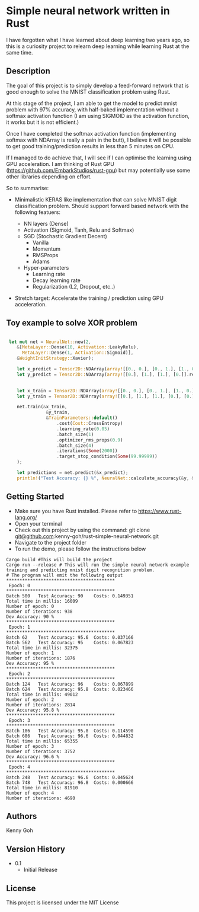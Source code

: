 # Simple neural network written in Rust

I have forgotten what I have learned about deep learning two years ago, so this is a curiosity project to relearn deep learning while learning Rust at the same time.
## Description

The goal of this project is to simply develop a feed-forward network that is good enough to solve the MNIST classification problem using Rust.

At this stage of the project, I am able to get the model to predict mnist problem with 97% accuracy,
with half-baked implementation without a softmax activation function
(I am using SIGMOID as the activation function, it works but it is not efficient.)

Once I have completed the softmax activation function (implementing softmax with NDArray is really a pain in the butt),
I believe it will be possible to get good training/prediction results in less than 5 minutes
on CPU.

If I managed to do achieve that, I will see if I can optimise the learning using GPU acceleration.
I am thinking of Rust GPU (https://github.com/EmbarkStudios/rust-gpu)  but may potentially
use some other libraries depending on effort.


So to summarise:
- Minimalistic KERAS like implementation that can solve MNIST digit classification problem. Should support forward based network with the following featuers:
  - NN layers (Dense)
  - Activation (Sigmoid, Tanh, Relu and Softmax)
  - SGD (Stochastic Gradient Decent)
    - Vanilla
    - Momentum
    - RMSProps
    - Adams
  - Hyper-parameters
    - Learning rate
    - Decay learning rate
    - Regularization (L2, Dropout, etc..)

- Stretch target: Accelerate the training / prediction using GPU acceleration.

## Toy example to solve XOR problem
```rust

 let mut net = NeuralNet::new(2,
    &[MetaLayer::Dense(10, Activation::LeakyRelu), 
      MetaLayer::Dense(1, Activation::Sigmoid)], 
    &WeightInitStrategy::Xavier);

    let x_predict = Tensor2D::NDArray(array![[0., 0.], [0., 1.], [1., 0.], [1., 1.]].reversed_axes());
    let y_predict = Tensor2D::NDArray(array![[0.], [1.], [1.], [0.]].reversed_axes());

      
    let x_train = Tensor2D::NDArray(array![[0., 0.], [0., 1.], [1., 0.], [1., 1.]].reversed_axes());
    let y_train = Tensor2D::NDArray(array![[0.], [1.], [1.], [0.], [0.]].reversed_axes());

    net.train(&x_train,
               &y_train,
               &TrainParameters::default()
                   .cost(Cost::CrossEntropy)
                   .learning_rate(0.05)
                   .batch_size(1)
                   .optimizer_rms_props(0.9)
                   .batch_size(4)
                   .iterations(Some(2000))
                   .target_stop_condition(Some(99.99999))
    );

    let predictions = net.predict(&x_predict);
    println!("Test Accuracy: {} %", NeuralNet::calculate_accuracy(&y, &predictions).to_string().bold());

```

## Getting Started
- Make sure you have Rust installed. Please refer to https://www.rust-lang.org/
- Open your terminal
- Check out this project by using the command: git clone git@github.com:kenny-goh/rust-simple-neural-network.git
- Navigate to the project folder
- To run the demo, please follow the instructions below
```shell
Cargo build #This will build the project
Cargo run --release # This will run the simple neural network example training and predicting mnist digit recognition problem.
# The program will emit the following output
*****************************************
 Epoch: 0
*****************************************
Batch 500   Test Accuracy: 90    Costs: 0.149351
Total time in millis: 16009
Number of epoch: 0
Number of iterations: 938
Dev Accuracy: 90 %
*****************************************
 Epoch: 1
*****************************************
Batch 62    Test Accuracy: 95.6  Costs: 0.037166
Batch 562   Test Accuracy: 95    Costs: 0.067823
Total time in millis: 32375
Number of epoch: 1
Number of iterations: 1876
Dev Accuracy: 95 %
*****************************************
 Epoch: 2
*****************************************
Batch 124   Test Accuracy: 96    Costs: 0.067899
Batch 624   Test Accuracy: 95.8  Costs: 0.023466
Total time in millis: 49012
Number of epoch: 2
Number of iterations: 2814
Dev Accuracy: 95.8 %
*****************************************
 Epoch: 3
*****************************************
Batch 186   Test Accuracy: 95.8  Costs: 0.114590
Batch 686   Test Accuracy: 96.6  Costs: 0.044832
Total time in millis: 65355
Number of epoch: 3
Number of iterations: 3752
Dev Accuracy: 96.6 %
*****************************************
 Epoch: 4
*****************************************
Batch 248   Test Accuracy: 96.6  Costs: 0.045624
Batch 748   Test Accuracy: 96.8  Costs: 0.000666
Total time in millis: 81910
Number of epoch: 4
Number of iterations: 4690
```

## Authors
Kenny Goh

## Version History
* 0.1
    * Initial Release

## License

This project is licensed under the MIT License 




